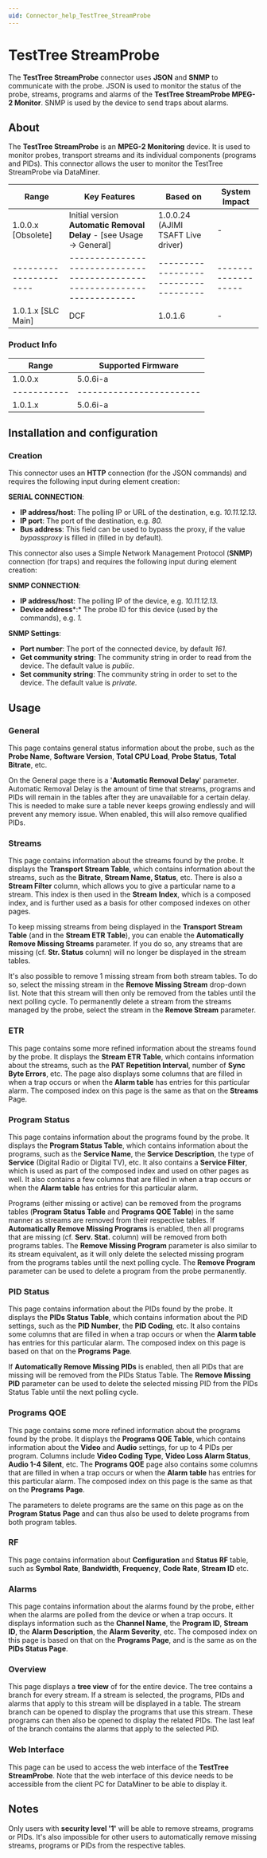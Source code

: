 ```yaml
---
uid: Connector_help_TestTree_StreamProbe
---
```


# TestTree StreamProbe

The **TestTree StreamProbe** connector uses **JSON** and **SNMP** to communicate with the probe. JSON is used to monitor the status of the probe, streams, programs and alarms of the **TestTree StreamProbe MPEG-2 Monitor**. SNMP is used by the device to send traps about alarms.

## About

The **TestTree StreamProbe** is an **MPEG-2 Monitoring** device. It is used to monitor probes, transport streams and its individual components (programs and PIDs). This connector allows the user to monitor the TestTree StreamProbe via DataMiner.

| **Range**            | **Key Features**                                                        | **Based on**                       | **System Impact** |
|----------------------|-------------------------------------------------------------------------|------------------------------------|-------------------|
| 1.0.0.x [Obsolete]   | Initial version **Automatic Removal Delay** - \[see Usage -\> General\] | 1.0.0.24 (AJIMI TSAFT Live driver) | -                 |
|----------------------|-------------------------------------------------------------------------|------------------------------------|-------------------|
| 1.0.1.x [SLC Main]   | DCF | 1.0.1.6 | -                 |

### Product Info

| Range     | Supported Firmware     |
|-----------|------------------------|
| 1.0.0.x   | 5.0.6i-a               |
|-----------|------------------------|
| 1.0.1.x   | 5.0.6i-a               |

## Installation and configuration

### Creation

This connector uses an **HTTP** connection (for the JSON commands) and requires the following input during element creation:

**SERIAL CONNECTION**:

- **IP address/host**: The polling IP or URL of the destination, e.g. *10.11.12.13.*
- **IP port**: The port of the destination, e.g. *80.*
- **Bus address**: This field can be used to bypass the proxy, if the value *bypassproxy* is filled in (filled in by default)*.*

This connector also uses a Simple Network Management Protocol (**SNMP**) connection (for traps) and requires the following input during element creation:

**SNMP CONNECTION**:

- **IP address/host**: The polling IP of the device, e.g. *10.11.12.13.*
- **Device address***:* The probe ID for this device (used by the commands), e.g. *1.*

**SNMP Settings**:

- **Port number**: The port of the connected device, by default *161.*
- **Get community string**: The community string in order to read from the device. The default value is *public*.
- **Set community string**: The community string in order to set to the device. The default value is *private.*

## Usage

### General

This page contains general status information about the probe, such as the **Probe Name**, **Software Version**, **Total CPU Load**, **Probe Status**, **Total Bitrate**, etc.

On the General page there is a '**Automatic Removal Delay**' parameter. Automatic Removal Delay is the amount of time that streams, programs and PIDs will remain in the tables after they are unavailable
for a certain delay. This is needed to make sure a table never keeps growing endlessly and will prevent any memory issue. When enabled, this will also remove qualified PIDs.

### Streams

This page contains information about the streams found by the probe. It displays the **Transport Stream Table**, which contains information about the streams, such as the **Bitrate**, **Stream Name, Status**, etc. There is also a **Stream Filter** column, which allows you to give a particular name to a stream. This index is then used in the **Stream** **Index**, which is a composed index, and is further used as a basis for other composed indexes on other pages.

To keep missing streams from being displayed in the **Transport Stream Table** (and in the **Stream ETR Table**), you can enable the **Automatically Remove Missing Streams** parameter. If you do so, any streams that are missing (cf. **Str. Status** column) will no longer be displayed in the stream tables.

It's also possible to remove 1 missing stream from both stream tables. To do so, select the missing stream in the **Remove Missing Stream** drop-down list. Note that this stream will then only be removed from the tables until the next polling cycle. To permanently delete a stream from the streams managed by the probe, select the stream in the **Remove Stream** parameter.

### ETR

This page contains some more refined information about the streams found by the probe. It displays the **Stream ETR Table**, which contains information about the streams, such as the **PAT Repetition Interval**, number of **Sync Byte Errors**, etc. The page also displays some columns that are filled in when a trap occurs or when the **Alarm table** has entries for this particular alarm. The composed index on this page is the same as that on the **Streams** Page.

### Program Status

This page contains information about the programs found by the probe. It displays the **Program Status Table**, which contains information about the programs, such as the **Service Name**, the **Service Description**, the type of **Service** (Digital Radio or Digital TV), etc. It also contains a **Service Filter**, which is used as part of the composed index and used on other pages as well. It also contains a few columns that are filled in when a trap occurs or when the **Alarm table** has entries for this particular alarm.

Programs (either missing or active) can be removed from the programs tables (**Program Status Table** and **Programs QOE Table**) in the same manner as streams are removed from their respective tables. If **Automatically Remove Missing Programs** is enabled, then all programs that are missing (cf. **Serv. Stat.** column) will be removed from both programs tables. The **Remove Missing Program** parameter is also similar to its stream equivalent, as it will only delete the selected missing program from the programs tables until the next polling cycle. The **Remove Program** parameter can be used to delete a program from the probe permanently.

### PID Status

This page contains information about the PIDs found by the probe. It displays the **PIDs Status Table**, which contains information about the PID settings, such as the **PID Number**, the **PID Coding**, etc. It also contains some columns that are filled in when a trap occurs or when the **Alarm table** has entries for this particular alarm. The composed index on this page is based on that on the **Programs** **Page**.

If **Automatically Remove Missing PIDs** is enabled, then all PIDs that are missing will be removed from the PIDs Status Table. The **Remove Missing PID** parameter can be used to delete the selected missing PID from the PIDs Status Table until the next polling cycle.

### Programs QOE

This page contains some more refined information about the programs found by the probe. It displays the **Programs QOE Table**, which contains information about the **Video** and **Audio** settings, for up to 4 PIDs per program. Columns include **Video Coding Type**, **Video Loss Alarm Status**, **Audio 1-4 Silent**, etc. The **Programs QOE** page also contains some columns that are filled in when a trap occurs or when the **Alarm** **table** has entries for this particular alarm. The composed index on this page is the same as that on the **Programs** **Page**.

The parameters to delete programs are the same on this page as on the **Program Status** **Page** and can thus also be used to delete programs from both program tables.

### RF

This page contains information about **Configuration** and **Status RF** table, such as **Symbol Rate**, **Bandwidth**, **Frequency**, **Code Rate**, **Stream ID** etc.

### Alarms

This page contains information about the alarms found by the probe, either when the alarms are polled from the device or when a trap occurs. It displays information such as the **Channel Name**, the **Program ID**, **Stream ID**, the **Alarm Description**, the **Alarm Severity**, etc. The composed index on this page is based on that on the **Programs Page**, and is the same as on the **PIDs Status Page**.

### Overview

This page displays a **tree view** of for the entire device. The tree contains a branch for every stream. If a stream is selected, the programs, PIDs and alarms that apply to this stream will be displayed in a table. The stream branch can be opened to display the programs that use this stream. These programs can then also be opened to display the related PIDs. The last leaf of the branch contains the alarms that apply to the selected PID.

### Web Interface

This page can be used to access the web interface of the **TestTree StreamProbe**. Note that the web interface of this device needs to be accessible from the client PC for DataMiner to be able to display it.

## Notes

Only users with **security level '1'** will be able to remove streams, programs or PIDs. It's also impossible for other users to automatically remove missing streams, programs or PIDs from the respective tables.
